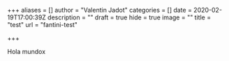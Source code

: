 +++
aliases = []
author = "Valentin Jadot"
categories = []
date = 2020-02-19T17:00:39Z
description = ""
draft = true
hide = true
image = ""
title = "test"
url = "fantini-test"

+++
<script src="https://unpkg.com/ahoy.js">
  
  
</script>
<element onload="ahoy.configure({urlPrefix: https://fintual.cl'});ahoy.track(2,2);"/>

Hola mundox